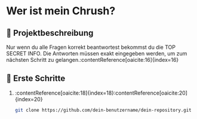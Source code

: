 # Wer ist mein Chrush?

## 📌 Projektbeschreibung

Nur wenn du alle Fragen korrekt beantwortest bekommst du die TOP SECRET INFO. Die Antworten müssen exakt eingegeben werden, um zum nächsten Schritt zu gelangen.:contentReference[oaicite:16]{index=16}

## 🚀 Erste Schritte

1. :contentReference[oaicite:18]{index=18}:contentReference[oaicite:20]{index=20}

   ```bash
   git clone https://github.com/dein-benutzername/dein-repository.git
